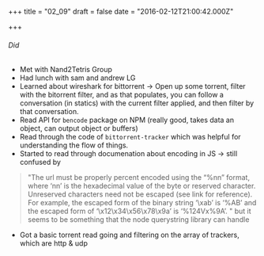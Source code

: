 
+++
title = "02_09"
draft = false
date = "2016-02-12T21:00:42.000Z"

+++
###### Did
- Met with Nand2Tetris Group
- Had lunch with sam and andrew LG
- Learned about wireshark for bittorrent -> Open up some torrent, filter with the bitorrent filter, and as
  that populates, you can follow a conversation (in statics) with the current filter applied, and then filter by that
  conversation.
- Read API for `bencode` package on NPM (really good, takes data an object, can output object or buffers)
- Read through the code of `bittorrent-tracker` which was helpful for understanding the flow of things.
- Started to read through documenation about encoding in JS -> still confused by 
> "The url must be properly
  percent encoded using the “%nn” format, where ‘nn’ is the hexadecimal value of the byte or reserved
  character. Unreserved characters need not be escaped (see link for reference). For example, the escaped form
  of the binary string ‘\xab’ is ‘%AB’ and the escaped form of ‘\x12\x34\x56\x78\x9a’ is ‘%124Vx%9A’. " but it
  seems to be something that the node querystring library can handle

- Got a basic torrent read going and filtering on the array of trackers, which are http & udp

